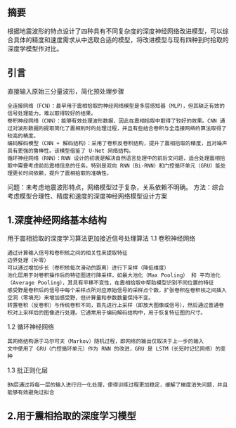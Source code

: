 ## 摘要
  根据地震波形的特点设计了四种具有不同复杂度的深度神经网络改进模型，可以综合具体的精度和速度需求从中选取合适的模型，将改进模型与现有四种到时拾取的深度学模型作对比。

## 引言
  直接输入原始三分量波形，简化预处理步骤
```
全连接网络（FCN）：最早用于震相拾取的神经网络模型是多层感知器（MLP），但其缺乏有效的信号处理能力，难以取得较好的结果。
卷积神经网络（CNN）：能够有效处理波形数据，因此在震相拾取中取得了较好的效果。CNN 通过对波形数据的提取简化了震相到时的处理过程，并且有些结合卷积与全连接网络的算法取得了较高的精度。
编码解码模型（CNN + 解码结构）：采用了卷积反卷积结构，提升了震相拾取的精度，且对噪声具有更强的鲁棒性。该模型借鉴了 U-Net 网络结构。
循环神经网络（RNN）：RNN 设计的初衷是解决自然语言处理中的前后文问题，适合处理震相拾取中需要考虑前后震相信息的任务。特别是双向 RNN（Bi-RNN）和门控循环单元（GRU）能处理更长时间依赖，提升了震相拾取的准确性。
```
问题：未考虑地震波形特点，网络模型过于复杂，关系依赖不明确。
方法：综合考虑模型合理性、精度和速度的深度神经网络模型设计方案

## 1.深度神经网络基本结构
  用于震相拾取的深度学习算法更加接近信号处理算法
1.1  卷积神经网络
```
通过计算输入信号和卷积核之间的相关性来提取特征
边界处理（补零）
可以通过增加步长（卷积核每次滑动的距离）进行下采样（降低维度）
池化层用于对卷积操作后的特征图进行降采样，如最大池化（Max Pooling） 和 平均池化（Average Pooling），其具有平移不变性，在震相拾取中帮助模型识别不同位置的特征
感受野是卷积后的信号中每个采样点所对应原始信号的采样点个数，扩张卷积在卷积核之间插入空洞（零填充）来增加感受野，但计算量和参数数量保持不变。
转置卷积（反卷积）与传统卷积不同，首先进行上采样（即放大图像或信号），然后通过普通卷积对上采样后的图像进行处理。它通常用于编码解码结构中，用于恢复特征图的尺寸。
```
1.2 循环神经网络
```
其网络结构源于马尔可夫（Markov）随机过程，即网络的输出仅取决于上一步的输入
文中使用了 GRU（门控循环单元）作为 RNN 的改进，GRU 是 LSTM（长短时记忆网络）的变种
```
1.3 批正则化层
```
BN层通过将每一层的输入进行归一化处理，使得训练过程更加稳定，缓解了梯度消失问题，并且能够有效避免过拟合
```
## 2.用于震相拾取的深度学习模型
  
